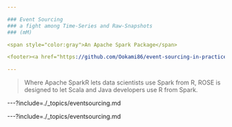 ```yaml
---

### Event Sourcing
### a fight among Time-Series and Raw-Snapshots
### (mM)

<span style="color:gray">An Apache Spark Package</span>

<footer><a href="https://github.com/Ookami86/event-sourcing-in-practice"><img style="position: absolute; top: 0; right: 0; border: 0;" src="https://s3.amazonaws.com/github/ribbons/forkme_right_darkblue_121621.png" alt="Fork me on GitHub"></a></footer>

---
```


> Where Apache SparkR lets data scientists use Spark from R,
> ROSE is designed to let Scala and Java developers use R from Spark.

---?include=./_topics/eventsourcing.md

---?include=./_topics/eventsourcing.md
